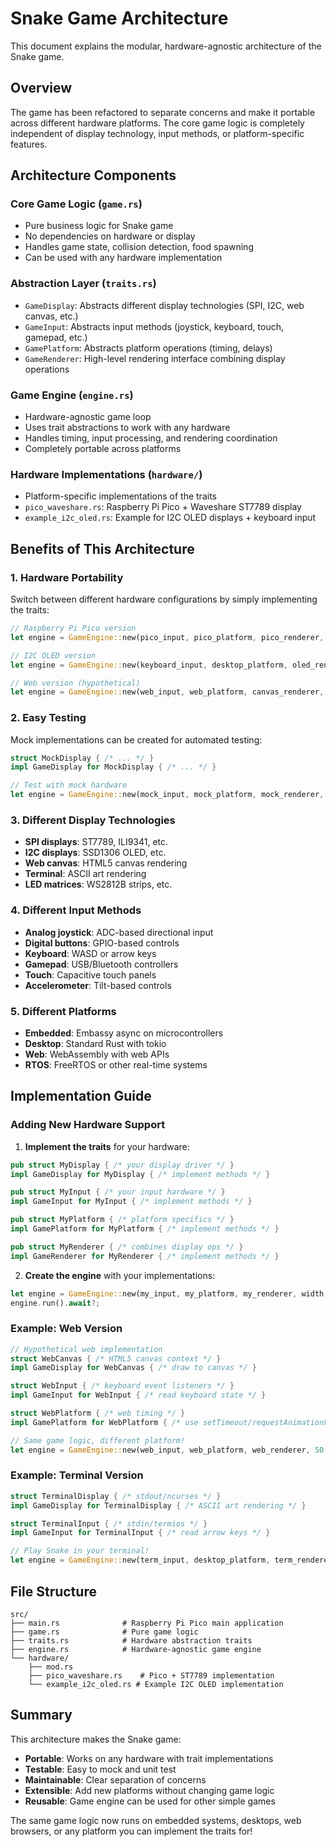 # Snake Game Architecture

This document explains the modular, hardware-agnostic architecture of the Snake game.

## Overview

The game has been refactored to separate concerns and make it portable across different hardware platforms. The core game logic is completely independent of display technology, input methods, or platform-specific features.

## Architecture Components

### Core Game Logic (`game.rs`)
- Pure business logic for Snake game
- No dependencies on hardware or display
- Handles game state, collision detection, food spawning
- Can be used with any hardware implementation

### Abstraction Layer (`traits.rs`)
- `GameDisplay`: Abstracts different display technologies (SPI, I2C, web canvas, etc.)
- `GameInput`: Abstracts input methods (joystick, keyboard, touch, gamepad, etc.)
- `GamePlatform`: Abstracts platform operations (timing, delays)
- `GameRenderer`: High-level rendering interface combining display operations

### Game Engine (`engine.rs`)
- Hardware-agnostic game loop
- Uses trait abstractions to work with any hardware
- Handles timing, input processing, and rendering coordination
- Completely portable across platforms

### Hardware Implementations (`hardware/`)
- Platform-specific implementations of the traits
- `pico_waveshare.rs`: Raspberry Pi Pico + Waveshare ST7789 display
- `example_i2c_oled.rs`: Example for I2C OLED displays + keyboard input

## Benefits of This Architecture

### 1. Hardware Portability
Switch between different hardware configurations by simply implementing the traits:
```rust
// Raspberry Pi Pico version
let engine = GameEngine::new(pico_input, pico_platform, pico_renderer, 40, 22);

// I2C OLED version  
let engine = GameEngine::new(keyboard_input, desktop_platform, oled_renderer, 32, 16);

// Web version (hypothetical)
let engine = GameEngine::new(web_input, web_platform, canvas_renderer, 50, 30);
```

### 2. Easy Testing
Mock implementations can be created for automated testing:
```rust
struct MockDisplay { /* ... */ }
impl GameDisplay for MockDisplay { /* ... */ }

// Test with mock hardware
let engine = GameEngine::new(mock_input, mock_platform, mock_renderer, 10, 10);
```

### 3. Different Display Technologies
- **SPI displays**: ST7789, ILI9341, etc.
- **I2C displays**: SSD1306 OLED, etc.
- **Web canvas**: HTML5 canvas rendering
- **Terminal**: ASCII art rendering
- **LED matrices**: WS2812B strips, etc.

### 4. Different Input Methods
- **Analog joystick**: ADC-based directional input
- **Digital buttons**: GPIO-based controls
- **Keyboard**: WASD or arrow keys
- **Gamepad**: USB/Bluetooth controllers
- **Touch**: Capacitive touch panels
- **Accelerometer**: Tilt-based controls

### 5. Different Platforms
- **Embedded**: Embassy async on microcontrollers
- **Desktop**: Standard Rust with tokio
- **Web**: WebAssembly with web APIs
- **RTOS**: FreeRTOS or other real-time systems

## Implementation Guide

### Adding New Hardware Support

1. **Implement the traits** for your hardware:
```rust
pub struct MyDisplay { /* your display driver */ }
impl GameDisplay for MyDisplay { /* implement methods */ }

pub struct MyInput { /* your input hardware */ }  
impl GameInput for MyInput { /* implement methods */ }

pub struct MyPlatform { /* platform specifics */ }
impl GamePlatform for MyPlatform { /* implement methods */ }

pub struct MyRenderer { /* combines display ops */ }
impl GameRenderer for MyRenderer { /* implement methods */ }
```

2. **Create the engine** with your implementations:
```rust
let engine = GameEngine::new(my_input, my_platform, my_renderer, width, height);
engine.run().await?;
```

### Example: Web Version
```rust
// Hypothetical web implementation
struct WebCanvas { /* HTML5 canvas context */ }
impl GameDisplay for WebCanvas { /* draw to canvas */ }

struct WebInput { /* keyboard event listeners */ }
impl GameInput for WebInput { /* read keyboard state */ }

struct WebPlatform { /* web timing */ }
impl GamePlatform for WebPlatform { /* use setTimeout/requestAnimationFrame */ }

// Same game logic, different platform!
let engine = GameEngine::new(web_input, web_platform, web_renderer, 50, 30);
```

### Example: Terminal Version
```rust
struct TerminalDisplay { /* stdout/ncurses */ }
impl GameDisplay for TerminalDisplay { /* ASCII art rendering */ }

struct TerminalInput { /* stdin/termios */ }
impl GameInput for TerminalInput { /* read arrow keys */ }

// Play Snake in your terminal!
let engine = GameEngine::new(term_input, desktop_platform, term_renderer, 80, 24);
```

## File Structure
```
src/
├── main.rs              # Raspberry Pi Pico main application
├── game.rs              # Pure game logic
├── traits.rs            # Hardware abstraction traits
├── engine.rs            # Hardware-agnostic game engine
└── hardware/
    ├── mod.rs
    ├── pico_waveshare.rs    # Pico + ST7789 implementation
    └── example_i2c_oled.rs # Example I2C OLED implementation
```

## Summary

This architecture makes the Snake game:
- **Portable**: Works on any hardware with trait implementations
- **Testable**: Easy to mock and unit test
- **Maintainable**: Clear separation of concerns
- **Extensible**: Add new platforms without changing game logic
- **Reusable**: Game engine can be used for other simple games

The same game logic now runs on embedded systems, desktops, web browsers, or any platform you can implement the traits for!